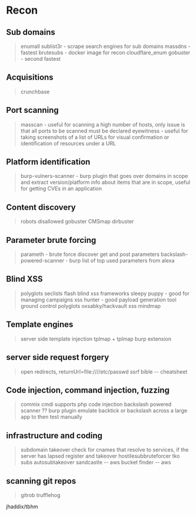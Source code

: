 # Recon

## Sub domains

> enumall
> sublist3r - scrape search engines for sub domains
> massdns - fastest
> brutesubs - docker image for recon
> cloudflare_enum
> gobuster - second fastest

## Acquisitions

> crunchbase

## Port scanning

> masscan - useful for scanning a high number of hosts, only issue is that all ports to be scanned must be declared
> eyewitness - useful for taking screenshots of a list of URLs for visual confirmation or identification of resources under a URL

## Platform identification

> burp-vulners-scanner - burp plugin that goes over domains in scope and extract version/platform info about items that are in scope, useful for getting CVEs in an application

## Content discovery

> robots disallowed
> gobuster
> CMSmap
> dirbuster

## Parameter brute forcing

> parameth - brute force discover get and post parameters
> backslash-powered-scanner - burp  list of top used parameters from alexa

## Blind XSS

> polyglots
> seclists
> flash
> blind xss frameworks
  > sleepy puppy - good for managing campaigns
  > xss hunter - good payload generation tool
  > ground control
> polyglots
  > oxsabky/hackvault
> xss mindmap

## Template engines

> server side template injection
  > tplmap + tplmap burp extension

## server side request forgery

> open redirects, returnUrl=file:////etc/passwd
> ssrf bible -- cheatsheet

## Code injection, command injection, fuzzing

> commix
  > cmdi
  > supports php code injection
> backslash powered scanner ?? burp plugin
  > emulate backtick or backslash across a large app to then test manually

## infrastructure and coding

> subdomain takeover
  > check for cnames that resolve to services, if the server has lapsed register and takeover
> hostilesubbruteforcer
> tko subs
> autosubtakeover
> sandcastle -- aws
> bucket finder -- aws

## scanning git repos

> gitrob
> trufflehog

jhaddix/tbhm